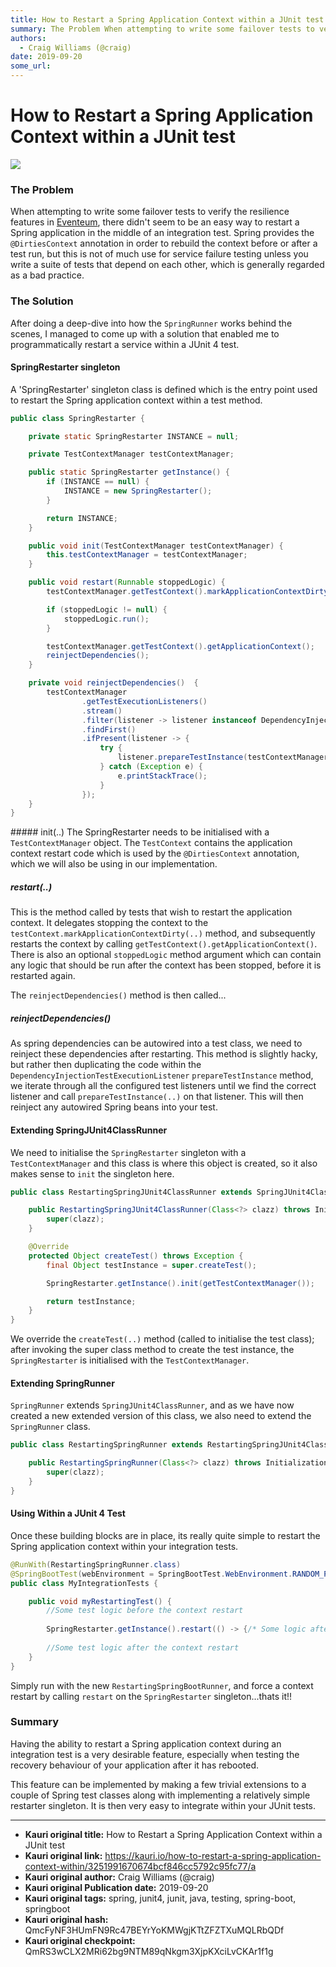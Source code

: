 ```yaml
---
title: How to Restart a Spring Application Context within a JUnit test
summary: The Problem When attempting to write some failover tests to verify the resilience features in Eventeum, there didnt seem to be an easy way to restart a Spring application in the middle of an integration test. Spring provides the @DirtiesContext annotation in order to rebuild the context before or after a test run, but this is not of much use for service failure testing unless you write a suite of tests that depend on each other, which is generally regarded as a bad practice. The Solution After d
authors:
  - Craig Williams (@craig)
date: 2019-09-20
some_url: 
---
```


# How to Restart a Spring Application Context within a JUnit test

![](https://ipfs.infura.io/ipfs/QmSfF92rBHgqKaCdiwSjY9H5HcDUYj67WiqWCeyNsMh5Qr)


### The Problem
When attempting to write some failover tests to verify the resilience features in [Eventeum](https://github.com/ConsenSys/eventeum), there didn't seem to be an easy way to restart a Spring application in the middle of an integration test.  Spring provides the `@DirtiesContext` annotation in order to rebuild the context before or after a test run, but this is not of much use for service failure testing unless you write a suite of tests that depend on each other, which is generally regarded as a bad practice.

### The Solution
After doing a deep-dive into how the `SpringRunner` works behind the scenes, I managed to come up with a solution that enabled me to programmatically restart a service within a JUnit 4 test.

#### SpringRestarter singleton

A 'SpringRestarter' singleton class is defined which is the entry point used to restart the Spring application context within a test method.

```java
public class SpringRestarter {

    private static SpringRestarter INSTANCE = null;

    private TestContextManager testContextManager;

    public static SpringRestarter getInstance() {
        if (INSTANCE == null) {
            INSTANCE = new SpringRestarter();
        }

        return INSTANCE;
    }

    public void init(TestContextManager testContextManager) {
        this.testContextManager = testContextManager;
    }

    public void restart(Runnable stoppedLogic) {
        testContextManager.getTestContext().markApplicationContextDirty(DirtiesContext.HierarchyMode.EXHAUSTIVE);

        if (stoppedLogic != null) {
            stoppedLogic.run();
        }

        testContextManager.getTestContext().getApplicationContext();
        reinjectDependencies();
    }

    private void reinjectDependencies()  {
        testContextManager
                .getTestExecutionListeners()
                .stream()
                .filter(listener -> listener instanceof DependencyInjectionTestExecutionListener)
                .findFirst()
                .ifPresent(listener -> {
                    try {
                        listener.prepareTestInstance(testContextManager.getTestContext());
                    } catch (Exception e) {
                        e.printStackTrace();
                    }
                });
    }
}
```

##### init(..)
The SpringRestarter needs to be initialised with a `TestContextManager` object.  The `TestContext` contains the application context restart code which is used by the `@DirtiesContext` annotation, which we will also be using in our implementation.

##### restart(..)
This is the method called by tests that wish to restart the application context.  It delegates stopping the context to the `testContext.markApplicationContextDirty(..)` method, and subsequently restarts the context by calling `getTestContext().getApplicationContext()`.  There is also an optional `stoppedLogic` method argument which can contain any logic that should be run after the context has been stopped, before it is restarted again.

The `reinjectDependencies()` method is then called...

##### reinjectDependencies()
As spring dependencies can be autowired into a test class, we need to reinject these dependencies after restarting.  This method is slightly hacky, but rather then duplicating the code within the `DependencyInjectionTestExecutionListener` `prepareTestInstance` method, we iterate through all the configured test listeners until we find the correct listener and call `prepareTestInstance(..)` on that listener.  This will then reinject any autowired Spring beans into your test.

#### Extending SpringJUnit4ClassRunner

We need to initialise the `SpringRestarter` singleton with a `TestContextManager` and this class is where this object is created, so it also makes sense to `init` the singleton here.

```java
public class RestartingSpringJUnit4ClassRunner extends SpringJUnit4ClassRunner {

    public RestartingSpringJUnit4ClassRunner(Class<?> clazz) throws InitializationError {
        super(clazz);
    }

    @Override
    protected Object createTest() throws Exception {
        final Object testInstance = super.createTest();

        SpringRestarter.getInstance().init(getTestContextManager());

        return testInstance;
    }
}
```

We override the `createTest(..)` method (called to initialise the test class); after invoking the super class method to create the test instance, the `SpringRestarter` is initialised with the `TestContextManager`.

#### Extending SpringRunner

`SpringRunner` extends `SpringJUnit4ClassRunner`, and as we have now created a new extended version of this class, we also need to extend the `SpringRunner` class.

```java
public class RestartingSpringRunner extends RestartingSpringJUnit4ClassRunner {

    public RestartingSpringRunner(Class<?> clazz) throws InitializationError {
        super(clazz);
    }
}
```

#### Using Within a JUnit 4 Test
Once these building blocks are in place, its really quite simple to restart the Spring application context within your integration tests.

```java
@RunWith(RestartingSpringRunner.class)
@SpringBootTest(webEnvironment = SpringBootTest.WebEnvironment.RANDOM_PORT)
public class MyIntegrationTests {

    public void myRestartingTest() {
        //Some test logic before the context restart
        
        SpringRestarter.getInstance().restart(() -> {/* Some logic after context stopped */});
        
        //Some test logic after the context restart
    }
}
```

Simply run with the new `RestartingSpringBootRunner`, and force a context restart by calling `restart` on the `SpringRestarter` singleton...thats it!!

### Summary
Having the ability to restart a Spring application context during an integration test is a very desirable feature, especially when testing the recovery behaviour of your application after it has rebooted.

This feature can be implemented by making a few trivial extensions to a couple of Spring test classes along with implementing a relatively simple restarter singleton.  It is then very easy to integrate within your JUnit tests. 






---

- **Kauri original title:** How to Restart a Spring Application Context within a JUnit test
- **Kauri original link:** https://kauri.io/how-to-restart-a-spring-application-context-within/3251991670674bcf846cc5792c95fc77/a
- **Kauri original author:** Craig Williams (@craig)
- **Kauri original Publication date:** 2019-09-20
- **Kauri original tags:** spring, junit4, junit, java, testing, spring-boot, springboot
- **Kauri original hash:** QmcFyNF3HUmFN9Rc47BEYrYoKMWgjKTtZFZTXuMQLRbQDf
- **Kauri original checkpoint:** QmRS3wCLX2MRi62bg9NTM89qNkgm3XjpKXciLvCKAr1f1g



